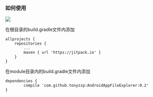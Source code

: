 ### 如何使用

[![](https://jitpack.io/v/tonyzzp/AndroidAppFileExplorer.svg)](https://jitpack.io/#tonyzzp/AndroidAppFileExplorer)


在根目录的build.gradle文件内添加
```
allprojects {
	repositories {
		...
		maven { url 'https://jitpack.io' }
	}
}
```



在module目录内的build.gradle文件内添加
```
dependencies {
        compile 'com.github.tonyzzp:AndroidAppFileExplorer:0.2'
}
```